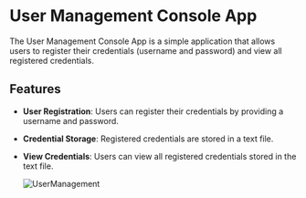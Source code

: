 # User Management Console App

The User Management Console App is a simple application that allows users to register their credentials (username and password) and view all registered credentials.

## Features

- **User Registration**: Users can register their credentials by providing a username and password. 
- **Credential Storage**: Registered credentials are stored in a text file.
- **View Credentials**: Users can view all registered credentials stored in the text file.
  
  ![UserManagement](https://github.com/RomaDev111/UserManagement1/assets/138494620/cc6abc77-b372-44c8-acc8-6e7a1e9aff3a)
